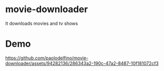 # movie-downloader

It downloads movies and tv shows

# Demo

https://github.com/paolodelfino/movie-downloader/assets/94282136/286343a2-190c-47a2-8487-10f181072cf3

